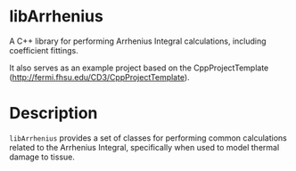 # libArrhenius

A C++ library for performing Arrhenius Integral calculations, including coefficient fittings.

It also serves as an example project based on the CppProjectTemplate (http://fermi.fhsu.edu/CD3/CppProjectTemplate).

# Description

`libArrhenius` provides a set of classes for performing common calculations related to the Arrhenius Integral, specifically when
used to model thermal damage to tissue.
